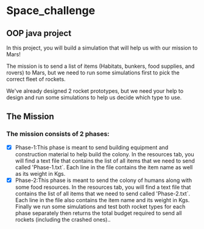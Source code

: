 # Space_challenge
## OOP java project
In this project, you will build a simulation that will help us with our mission to Mars!

The mission is to send a list of items (Habitats, bunkers, food supplies, and rovers) to Mars, but we need to run some simulations first to pick the correct fleet of rockets.

We've already designed 2 rocket prototypes, but we need your help to design and run some simulations to help us decide which type to use.
## The Mission
### The mission consists of 2 phases:
- [x] Phase-1:This phase is meant to send building equipment and construction material to help build the colony. 
      In the resources tab, you will find a text file that contains the list of all items that we need to send called 'Phase-1.txt`.
      Each line in the file contains the item name as well as its weight in Kgs.
- [x] Phase-2:This phase is meant to send the colony of humans along with some food resources.
      In the resources tab, you will find a text file that contains the list of all items that we need to send called 'Phase-2.txt`.
      Each line in the file also contains the item name and its weight in Kgs.
Finally we run some simulations and test both rocket types for each phase separately then returns the total budget required to send all rockets (including the crashed ones)..
